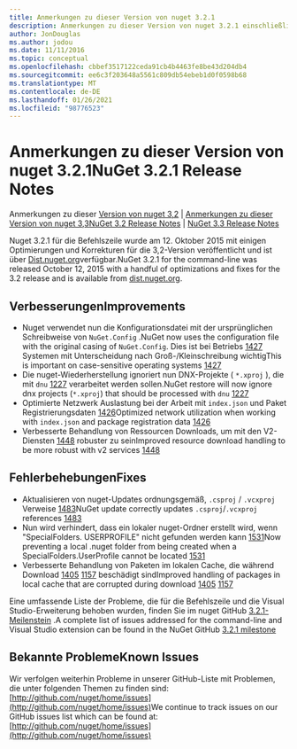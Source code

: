 ```yaml
---
title: Anmerkungen zu dieser Version von nuget 3.2.1
description: Anmerkungen zu dieser Version von nuget 3.2.1 einschließlich bekannter Probleme, Fehlerbehebungen, hinzugefügter Features und dcrs.
author: JonDouglas
ms.author: jodou
ms.date: 11/11/2016
ms.topic: conceptual
ms.openlocfilehash: cbbef3517122ceda91cb4b4463fe8be43d204db4
ms.sourcegitcommit: ee6c3f203648a5561c809db54ebeb1d0f0598b68
ms.translationtype: MT
ms.contentlocale: de-DE
ms.lasthandoff: 01/26/2021
ms.locfileid: "98776523"
---
```

# <a name="nuget-321-release-notes"></a><span data-ttu-id="05302-103">Anmerkungen zu dieser Version von nuget 3.2.1</span><span class="sxs-lookup"><span data-stu-id="05302-103">NuGet 3.2.1 Release Notes</span></span>

<span data-ttu-id="05302-104">Anmerkungen zu dieser [Version von nuget 3,2](../release-notes/nuget-3.2.md)  |  [Anmerkungen zu dieser Version von nuget 3,3](../release-notes/nuget-3.3.md)</span><span class="sxs-lookup"><span data-stu-id="05302-104">[NuGet 3.2 Release Notes](../release-notes/nuget-3.2.md) | [NuGet 3.3 Release Notes](../release-notes/nuget-3.3.md)</span></span>

<span data-ttu-id="05302-105">Nuget 3.2.1 für die Befehlszeile wurde am 12. Oktober 2015 mit einigen Optimierungen und Korrekturen für die 3,2-Version veröffentlicht und ist über [Dist.nuget.org](http://dist.nuget.org/index.html)verfügbar.</span><span class="sxs-lookup"><span data-stu-id="05302-105">NuGet 3.2.1 for the command-line was released October 12, 2015 with a handful of optimizations and fixes for the 3.2 release and is available from [dist.nuget.org](http://dist.nuget.org/index.html).</span></span>

## <a name="improvements"></a><span data-ttu-id="05302-106">Verbesserungen</span><span class="sxs-lookup"><span data-stu-id="05302-106">Improvements</span></span>

* <span data-ttu-id="05302-107">Nuget verwendet nun die Konfigurationsdatei mit der ursprünglichen Schreibweise von `NuGet.Config` .</span><span class="sxs-lookup"><span data-stu-id="05302-107">NuGet now uses the configuration file with the original casing of `NuGet.Config`.</span></span>  <span data-ttu-id="05302-108">Dies ist bei Betriebs [1427](https://github.com/NuGet/Home/issues/1427) Systemen mit Unterscheidung nach Groß-/Kleinschreibung wichtig</span><span class="sxs-lookup"><span data-stu-id="05302-108">This is important on case-sensitive operating systems [1427](https://github.com/NuGet/Home/issues/1427)</span></span>
* <span data-ttu-id="05302-109">Die nuget-Wiederherstellung ignoriert nun DNX-Projekte ( `*.xproj` ), die mit `dnu` [1227](https://github.com/NuGet/Home/issues/1227) verarbeitet werden sollen.</span><span class="sxs-lookup"><span data-stu-id="05302-109">NuGet restore will now ignore dnx projects (`*.xproj`) that should be processed with `dnu` [1227](https://github.com/NuGet/Home/issues/1227)</span></span>
* <span data-ttu-id="05302-110">Optimierte Netzwerk Auslastung bei der Arbeit mit `index.json` und Paket Registrierungsdaten [1426](https://github.com/NuGet/Home/issues/1426)</span><span class="sxs-lookup"><span data-stu-id="05302-110">Optimized network utilization when working with `index.json` and package registration data [1426](https://github.com/NuGet/Home/issues/1426)</span></span>
* <span data-ttu-id="05302-111">Verbesserte Behandlung von Ressourcen Downloads, um mit den V2-Diensten [1448](https://github.com/NuGet/Home/issues/1448) robuster zu sein</span><span class="sxs-lookup"><span data-stu-id="05302-111">Improved resource download handling to be more robust with v2 services [1448](https://github.com/NuGet/Home/issues/1448)</span></span>

## <a name="fixes"></a><span data-ttu-id="05302-112">Fehlerbehebungen</span><span class="sxs-lookup"><span data-stu-id="05302-112">Fixes</span></span>

* <span data-ttu-id="05302-113">Aktualisieren von nuget-Updates ordnungsgemäß, `.csproj` / `.vcxproj` Verweise [1483](https://github.com/NuGet/Home/issues/1483)</span><span class="sxs-lookup"><span data-stu-id="05302-113">NuGet update correctly updates `.csproj`/`.vcxproj` references [1483](https://github.com/NuGet/Home/issues/1483)</span></span>
* <span data-ttu-id="05302-114">Nun wird verhindert, dass ein lokaler nuget-Ordner erstellt wird, wenn "SpecialFolders. USERPROFILE" nicht gefunden werden kann [1531](https://github.com/NuGet/Home/issues/1531)</span><span class="sxs-lookup"><span data-stu-id="05302-114">Now preventing a local .nuget folder from being created when a SpecialFolders.UserProfile cannot be located [1531](https://github.com/NuGet/Home/issues/1531)</span></span>
* <span data-ttu-id="05302-115">Verbesserte Behandlung von Paketen im lokalen Cache, die während Download [1405](https://github.com/NuGet/Home/issues/1405) [1157](https://github.com/NuGet/Home/issues/1157) beschädigt sind</span><span class="sxs-lookup"><span data-stu-id="05302-115">Improved handling of packages in local cache that are corrupted during download [1405](https://github.com/NuGet/Home/issues/1405) [1157](https://github.com/NuGet/Home/issues/1157)</span></span>

<span data-ttu-id="05302-116">Eine umfassende Liste der Probleme, die für die Befehlszeile und die Visual Studio-Erweiterung behoben wurden, finden Sie im nuget GitHub [3.2.1-Meilenstein](https://github.com/NuGet/Home/issues?q=milestone%3A3.2.1+is%3Aclosed) .</span><span class="sxs-lookup"><span data-stu-id="05302-116">A complete list of issues addressed for the command-line and Visual Studio extension can be found in the NuGet GitHub [3.2.1 milestone](https://github.com/NuGet/Home/issues?q=milestone%3A3.2.1+is%3Aclosed)</span></span>

## <a name="known-issues"></a><span data-ttu-id="05302-117">Bekannte Probleme</span><span class="sxs-lookup"><span data-stu-id="05302-117">Known Issues</span></span>

<span data-ttu-id="05302-118">Wir verfolgen weiterhin Probleme in unserer GitHub-Liste mit Problemen, die unter folgenden Themen zu finden sind: [http://github.com/nuget/home/issues](http://github.com/nuget/home/issues)</span><span class="sxs-lookup"><span data-stu-id="05302-118">We continue to track issues on our GitHub issues list which can be found at: [http://github.com/nuget/home/issues](http://github.com/nuget/home/issues)</span></span>